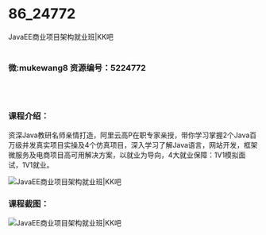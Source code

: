 # 86_24772
JavaEE商业项目架构就业班|KK吧
<br/></br>
<h3>微:mukewang8 资源编号：5224772</h3>
<br/></br>
<h3>课程介绍：</h3>
<p>资深Java教研名师亲情打造，阿里云高P在职专家亲授，带你学习掌握2个Java百万级并发真实项目实操及4个仿真项目，深入学习了解Java语言，网站开发，框架微服务及电商项目高可用解决方案，以就业为导向，4大就业保障：1V1模拟面试，1V1就业。</p>
<p><img src="https://www.ko996.com/wp-content/uploads/img/2022/06/1-66.png" alt="JavaEE商业项目架构就业班|KK吧"></p>
<div class="info-desc">
<h3>课程截图：</h3>
<p><img src="https://www.ko996.com/wp-content/uploads/img/2022/06/2-59.png" alt="JavaEE商业项目架构就业班|KK吧"></p>


			
</div>
